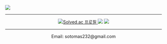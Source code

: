 <div>
    <img src="https://github.com/user-attachments/assets/4d6bcea0-6eb7-4e3a-8491-f039b51efa3b">
</div>
<hr>

<div align= "center"> 
    <a href="https://solved.ac/sotomas232">
    <img src="http://mazassumnida.wtf/api/v2/generate_badge?boj=sotomas232" alt="Solved.ac 프로필">
</a>
    <img src="http://mazandi.herokuapp.com/api?handle=sotomas232&theme=warm"/>
    <a href="https://hits.seeyoufarm.com"><img src="https://hits.seeyoufarm.com/api/count/incr/badge.svg?url=https%3A%2F%2Fgithub.com%2Fsobogil%2Fhit-counter&count_bg=%23C253C2&title_bg=%23FFCC1A&icon=apple.svg&icon_color=%23E7E7E7&title=hits&edge_flat=false"/></a>
</div>
<hr>
<div align="center">
    Email: sotomas232@gmail.com
</div>
